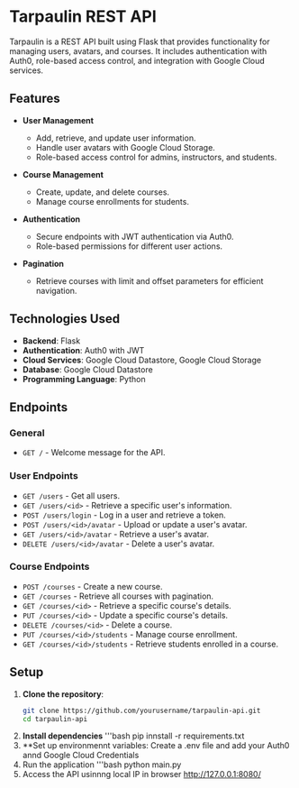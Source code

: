 # Tarpaulin REST API

Tarpaulin is a REST API built using Flask that provides functionality for managing users, avatars, and courses. It includes authentication with Auth0, role-based access control, and integration with Google Cloud services.

## Features

- **User Management**
  - Add, retrieve, and update user information.
  - Handle user avatars with Google Cloud Storage.
  - Role-based access control for admins, instructors, and students.

- **Course Management**
  - Create, update, and delete courses.
  - Manage course enrollments for students.

- **Authentication**
  - Secure endpoints with JWT authentication via Auth0.
  - Role-based permissions for different user actions.

- **Pagination**
  - Retrieve courses with limit and offset parameters for efficient navigation.

## Technologies Used

- **Backend**: Flask
- **Authentication**: Auth0 with JWT
- **Cloud Services**: Google Cloud Datastore, Google Cloud Storage
- **Database**: Google Cloud Datastore
- **Programming Language**: Python

## Endpoints

### General
- `GET /` - Welcome message for the API.

### User Endpoints
- `GET /users` - Get all users.
- `GET /users/<id>` - Retrieve a specific user's information.
- `POST /users/login` - Log in a user and retrieve a token.
- `POST /users/<id>/avatar` - Upload or update a user's avatar.
- `GET /users/<id>/avatar` - Retrieve a user's avatar.
- `DELETE /users/<id>/avatar` - Delete a user's avatar.

### Course Endpoints
- `POST /courses` - Create a new course.
- `GET /courses` - Retrieve all courses with pagination.
- `GET /courses/<id>` - Retrieve a specific course's details.
- `PUT /courses/<id>` - Update a specific course's details.
- `DELETE /courses/<id>` - Delete a course.
- `PUT /courses/<id>/students` - Manage course enrollment.
- `GET /courses/<id>/students` - Retrieve students enrolled in a course.

## Setup

1. **Clone the repository**:
   ```bash
   git clone https://github.com/yourusername/tarpaulin-api.git
   cd tarpaulin-api
2. **Install dependencies**
     '''bash
     pip innstall -r requirements.txt
3. **Set  up environmennt variables: Create a .env file and add your Auth0 annd Google Cloud Credentials
4. Run the application
   '''bash
     python main.py
5. Access the API usinnng local IP in browser http://127.0.0.1:8080/

